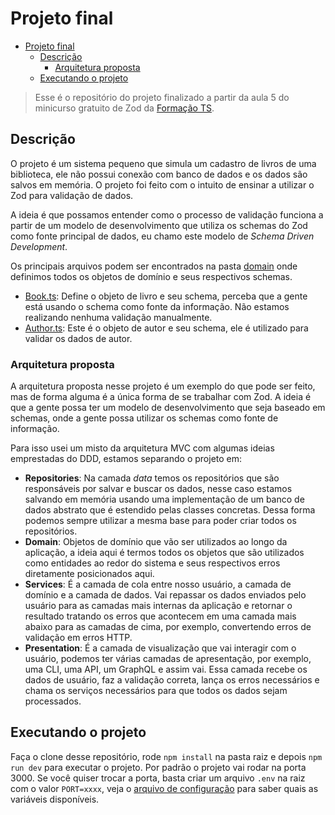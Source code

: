 # Projeto final

<!--toc:start-->
- [Projeto final](#projeto-final)
  - [Descrição](#descrição)
    - [Arquitetura proposta](#arquitetura-proposta)
  - [Executando o projeto](#executando-o-projeto)
<!--toc:end-->

> Esse é o repositório do projeto finalizado a partir da aula 5 do minicurso gratuito de Zod da [Formação
> TS](https://formacaots.com.br).

## Descrição

O projeto é um sistema pequeno que simula um cadastro de livros de uma biblioteca, ele não possui conexão com banco de
dados e os dados são salvos em memória. O projeto foi feito com o intuito de ensinar a utilizar o Zod para validação de
dados.

A ideia é que possamos entender como o processo de validação funciona a partir de um modelo de desenvolvimento que
utiliza os schemas do Zod como fonte principal de dados, eu chamo este modelo de _Schema Driven Development_.

Os principais arquivos podem ser encontrados na pasta [domain](./src/domain/) onde definimos todos os objetos de domínio
e seus respectivos schemas.

- [Book.ts](./src/domain/Book.ts): Define o objeto de livro e seu schema, perceba que a gente está usando o schema como
fonte da informação. Não estamos realizando nenhuma validação manualmente.
- [Author.ts](./src/domain/Author.ts): Este é o objeto de autor e seu schema, ele é utilizado para validar os dados de
autor.

### Arquitetura proposta

A arquitetura proposta nesse projeto é um exemplo do que pode ser feito, mas de forma alguma é a única forma de se
trabalhar com Zod. A ideia é que a gente possa ter um modelo de desenvolvimento que seja baseado em schemas, onde a
gente possa utilizar os schemas como fonte de informação.

Para isso usei um misto da arquitetura MVC com algumas ideias emprestadas do DDD, estamos separando o projeto em:

- **Repositories**: Na camada _data_ temos os repositórios que são responsáveis por salvar e buscar os dados, nesse caso
estamos salvando em memória usando uma implementação de um banco de dados abstrato que é estendido pelas classes
concretas. Dessa forma podemos sempre utilizar a mesma base para poder criar todos os repositórios.
- **Domain**: Objetos de domínio que vão ser utilizados ao longo da aplicação, a ideia aqui é termos todos os objetos
que são utilizados como entidades ao redor do sistema e seus respectivos erros diretamente posicionados aqui.
- **Services**: É a camada de cola entre nosso usuário, a camada de domínio e a camada de dados. Vai repassar os dados
enviados pelo usuário para as camadas mais internas da aplicação e retornar o resultado tratando os erros que acontecem
em uma camada mais abaixo para as camadas de cima, por exemplo, convertendo erros de validação em erros HTTP.
- **Presentation**: É a camada de visualização que vai interagir com o usuário, podemos ter várias camadas de
apresentação, por exemplo, uma CLI, uma API, um GraphQL e assim vai. Essa camada recebe os dados de usuário, faz a
validação correta, lança os erros necessários e chama os serviços necessários para que todos os dados sejam processados.

## Executando o projeto

Faça o clone desse repositório, rode `npm install` na pasta raiz e depois `npm run dev` para executar o projeto. Por
padrão o projeto vai rodar na porta 3000. Se você quiser trocar a porta, basta criar um arquivo `.env` na raiz com o
valor `PORT=xxxx`, veja o [arquivo de configuração](./src/config.ts) para saber quais as variáveis disponíveis.
